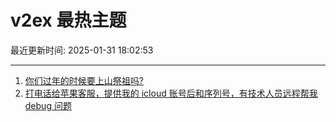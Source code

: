 # v2ex 最热主题

最近更新时间: 2025-01-31 18:02:53

--- 
1. [你们过年的时候要上山祭祖吗?](https://www.v2ex.com/t/1108377) 
2. [打电话给苹果客服，提供我的 icloud 账号后和序列号，有技术人员远程帮我 debug 问题](https://www.v2ex.com/t/1108378) 
